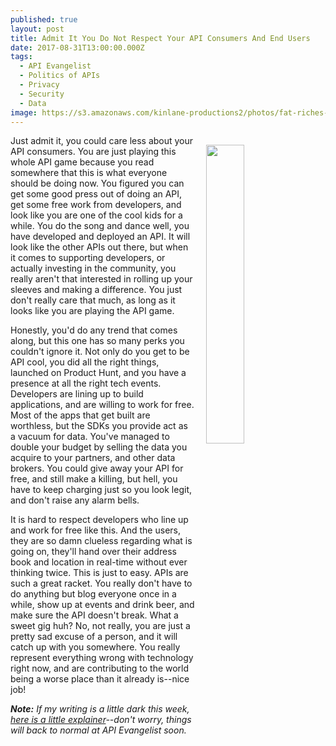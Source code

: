 ```yaml
---
published: true
layout: post
title: Admit It You Do Not Respect Your API Consumers And End Users
date: 2017-08-31T13:00:00.000Z
tags:
  - API Evangelist
  - Politics of APIs
  - Privacy
  - Security
  - Data
image: https://s3.amazonaws.com/kinlane-productions2/photos/fat-riches-russian.jpg
---
```

<p><img src="https://s3.amazonaws.com/kinlane-productions2/photos/fat-riches-russian.jpg" align="right" width="35%" style="padding: 15px;" /></p>Just admit it, you could care less about your API consumers. You are just playing this whole API game because you read somewhere that this is what everyone should be doing now. You figured you can get some good press out of doing an API, get some free work from developers, and look like you are one of the cool kids for a while. You do the song and dance well, you have developed and deployed an API. It will look like the other APIs out there, but when it comes to supporting developers, or actually investing in the community, you really aren't that interested in rolling up your sleeves and making a difference. You just don't really care that much, as long as it looks like you are playing the API game.

Honestly, you'd do any trend that comes along, but this one has so many perks you couldn't ignore it. Not only do you get to be API cool, you did all the right things, launched on Product Hunt, and you have a presence at all the right tech events. Developers are lining up to build applications, and are willing to work for free. Most of the apps that get built are worthless, but the SDKs you provide act as a vacuum for data. You've managed to double your budget by selling the data you acquire to your partners, and other data brokers. You could give away your API for free, and still make a killing, but hell, you have to keep charging just so you look legit, and don't raise any alarm bells.

It is hard to respect developers who line up and work for free like this. And the users, they are so damn clueless regarding what is going on, they'll hand over their address book and location in real-time without ever thinking twice. This is just to easy. APIs are such a great racket. You really don't have to do anything but blog everyone once in a while, show up at events and drink beer, and make sure the API doesn't break. What a sweet gig huh? No, not really, you are just a pretty sad excuse of a person, and it will catch up with you somewhere. You really represent everything wrong with technology right now, and are contributing to the world being a worse place than it already is--nice job!

_**Note:** If my writing is a little dark this week, [here is a little explainer](http://apievangelist.com/2017/08/28/api-rant-vs-api-research/)--don't worry, things will back to normal at API Evangelist soon._
